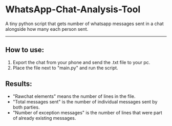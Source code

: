 # WhatsApp-Chat-Analysis-Tool
 A tiny python script that gets number of whatsapp messages sent in a chat alongside how many each person sent.

 ---------------------------------------

## How to use:
1) Export the chat from your phone and send the .txt file to your pc.
2) Place the file next to "main.py" and run the script.

## Results:
- "Rawchat elements" means the number of lines in the file.
- "Total messages sent" is the number of individual messages sent by both parties.
- "Number of exception messages" is the number of lines that were part of already existing messages.
